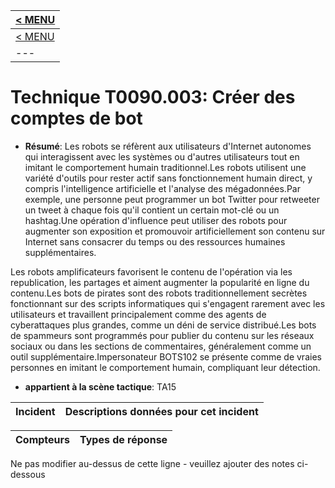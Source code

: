 |[< MENU](../README.md)|
|---|
|[< MENU](../../README.md)|
|---|
# Technique T0090.003: Créer des comptes de bot

* **Résumé**: Les robots se réfèrent aux utilisateurs d'Internet autonomes qui interagissent avec les systèmes ou d'autres utilisateurs tout en imitant le comportement humain traditionnel.Les robots utilisent une variété d'outils pour rester actif sans fonctionnement humain direct, y compris l'intelligence artificielle et l'analyse des mégadonnées.Par exemple, une personne peut programmer un bot Twitter pour retweeter un tweet à chaque fois qu'il contient un certain mot-clé ou un hashtag.Une opération d'influence peut utiliser des robots pour augmenter son exposition et promouvoir artificiellement son contenu sur Internet sans consacrer du temps ou des ressources humaines supplémentaires.

Les robots amplificateurs favorisent le contenu de l'opération via les republication, les partages et aiment augmenter la popularité en ligne du contenu.Les bots de pirates sont des robots traditionnellement secrètes fonctionnant sur des scripts informatiques qui s'engagent rarement avec les utilisateurs et travaillent principalement comme des agents de cyberattaques plus grandes, comme un déni de service distribué.Les bots de spammeurs sont programmés pour publier du contenu sur les réseaux sociaux ou dans les sections de commentaires, généralement comme un outil supplémentaire.Impersonateur BOTS102 se présente comme de vraies personnes en imitant le comportement humain, compliquant leur détection.

* **appartient à la scène tactique**: TA15


|Incident |Descriptions données pour cet incident |
|-------- |-------------------- |



|Compteurs |Types de réponse |
|-------- |-------------- |


Ne pas modifier au-dessus de cette ligne - veuillez ajouter des notes ci-dessous